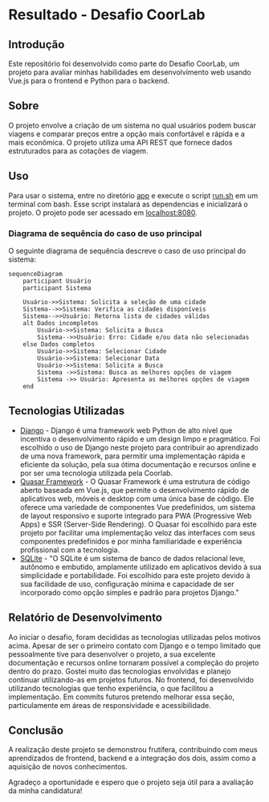 # Resultado - Desafio CoorLab

## Introdução
Este repositório foi desenvolvido como parte do Desafio CoorLab, um projeto para avaliar minhas habilidades em desenvolvimento web usando Vue.js para o frontend e Python para o backend.

## Sobre
O projeto envolve a criação de um sistema no qual usuários podem buscar viagens e comparar preços entre a opção mais confortável e rápida e a mais econômica. O projeto utiliza uma API REST que fornece dados estruturados para as cotações de viagem.

## Uso
Para usar o sistema, entre no diretório [app](./app/) e execute o script [run.sh](./app/run.sh) em um terminal com bash. Esse script instalará as dependencias e inicializará o projeto. O projeto pode ser acessado em [localhost:8080](http://localhost:8080/).

### Diagrama de sequência do caso de uso principal
O seguinte diagrama de sequência descreve o caso de uso principal do sistema:

```mermaid
sequenceDiagram
    participant Usuário
    participant Sistema

    Usuário->>Sistema: Solicita a seleção de uma cidade
    Sistema-->>Sistema: Verifica as cidades disponíveis
    Sistema-->>Usuário: Retorna lista de cidades válidas
    alt Dados incompletos
        Usuário->>Sistema: Solicita a Busca
        Sistema-->>Usuário: Erro: Cidade e/ou data não selecionadas
    else Dados completos
        Usuário->>Sistema: Selecionar Cidade
        Usuário->>Sistema: Selecionar Data
        Usuário->>Sistema: Solicita a Busca
        Sistema ->>Sistema: Busca as melhores opções de viagem
        Sistema ->> Usuário: Apresenta as melhores opções de viagem
    end
```
## Tecnologias Utilizadas
- [Django](https://www.djangoproject.com/) - Django é uma framework web Python de alto nível que incentiva o desenvolvimento rápido e um design limpo e pragmático. Foi escolhido o uso de Django neste projeto para contribuir ao aprendizado de uma nova framework, para permitir uma implementação rápida e eficiente da solução, pela sua ótima documentação e recursos online e por ser uma tecnologia utilizada pela Coorlab.
- [Quasar Framework](https://quasar.dev/) - O Quasar Framework é uma estrutura de código aberto baseada em Vue.js, que permite o desenvolvimento rápido de aplicativos web, móveis e desktop com uma única base de código. Ele oferece uma variedade de componentes Vue predefinidos, um sistema de layout responsivo e suporte integrado para PWA (Progressive Web Apps) e SSR (Server-Side Rendering). O Quasar foi escolhido para este projeto por facilitar uma implementação veloz das interfaces com seus componentes predefinidos e por minha familiaridade e experiência profissional com a tecnologia.
- [SQLite](https://www.sqlite.org/) - "O SQLite é um sistema de banco de dados relacional leve, autônomo e embutido, amplamente utilizado em aplicativos devido à sua simplicidade e portabilidade. Foi escolhido para este projeto devido à sua facilidade de uso, configuração mínima e capacidade de ser incorporado como opção simples e padrão para projetos Django."

## Relatório de Desenvolvimento
Ao iniciar o desafio, foram decididas as tecnologias utilizadas pelos motivos acima. Apesar de ser o primeiro contato com Django e o tempo limitado que pessoalmente tive para desenvolver o projeto, a sua excelente documentação e recursos online tornaram possível a compleção do projeto dentro do prazo. Gostei muito das tecnologias envolvidas e planejo continuar utilizando-as em projetos futuros.
No frontend, foi desenvolvido utilizando tecnologias que tenho experiência, o que facilitou a implementação. Em commits futuros pretendo melhorar essa seção, particulamente em áreas de responsividade e acessibilidade.

## Conclusão
A realização deste projeto se demonstrou frutífera, contribuindo com meus aprendizados de frontend, backend e a integração dos dois, assim como a aquisição de novos conhecimentos.

Agradeço a oportunidade e espero que o projeto seja útil para a avaliação da minha candidatura!